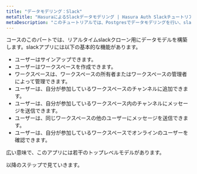 ```yaml
---
title: "データモデリング：Slack"
metaTitle: "HasuraによるSlackデータモデリング | Hasura Auth Slackチュートリアル"
metaDescription: "このチュートリアルでは、Postgresでデータモデリングを行い、slackクローン用Hasuraコンソールを使用してテーブルを作成する方法を学びます。"
---
```


コースのこのパートでは、リアルタイムslackクローン用にデータモデルを構築します。slackアプリには以下の基本的な機能があります。

- ユーザーはサインアップできます。
- ユーザーはワークスペースを作成できます。
- ワークスペースは、ワークスペースの所有者またはワークスペースの管理者によって管理できます。
- ユーザーは、自分が参加しているワークスペースのチャンネルに追加できます。
- ユーザーは、自分が参加しているワークスペース内のチャンネルにメッセージを送信できます。
- ユーザーは、同じワークスペースの他のユーザーにメッセージを送信できます。
- ユーザーは、自分が参加しているワークスペースでオンラインのユーザーを確認できます。

広い意味で、このアプリには若干のトップレベルモデルがあります。

以降のステップで見ていきます。